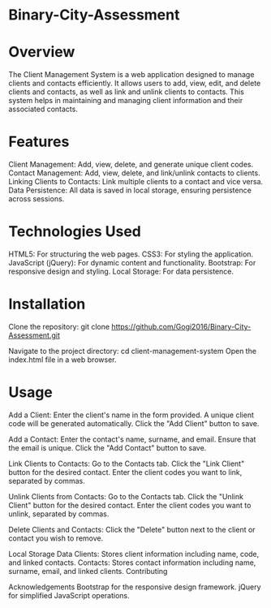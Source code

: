 # Binary-City-Assessment

# Overview
The Client Management System is a web application designed to manage clients and contacts efficiently. It allows users to add, view, edit, and delete clients and contacts, as well as link and unlink clients to contacts. This system helps in maintaining and managing client information and their associated contacts.

# Features
Client Management: Add, view, delete, and generate unique client codes.
Contact Management: Add, view, delete, and link/unlink contacts to clients.
Linking Clients to Contacts: Link multiple clients to a contact and vice versa.
Data Persistence: All data is saved in local storage, ensuring persistence across sessions.

# Technologies Used
HTML5: For structuring the web pages.
CSS3: For styling the application.
JavaScript (jQuery): For dynamic content and functionality.
Bootstrap: For responsive design and styling.
Local Storage: For data persistence.

# Installation
Clone the repository:
git clone https://github.com/Gogi2016/Binary-City-Assessment.git

Navigate to the project directory:
cd client-management-system
Open the index.html file in a web browser.

# Usage
Add a Client:
Enter the client's name in the form provided.
A unique client code will be generated automatically.
Click the "Add Client" button to save.

Add a Contact:
Enter the contact's name, surname, and email.
Ensure that the email is unique.
Click the "Add Contact" button to save.

Link Clients to Contacts:
Go to the Contacts tab.
Click the "Link Client" button for the desired contact.
Enter the client codes you want to link, separated by commas.

Unlink Clients from Contacts:
Go to the Contacts tab.
Click the "Unlink Client" button for the desired contact.
Enter the client codes you want to unlink, separated by commas.

Delete Clients and Contacts:
Click the "Delete" button next to the client or contact you wish to remove.

Local Storage Data
Clients: Stores client information including name, code, and linked contacts.
Contacts: Stores contact information including name, surname, email, and linked clients.
Contributing

Acknowledgements
Bootstrap for the responsive design framework.
jQuery for simplified JavaScript operations.
